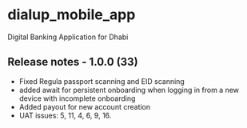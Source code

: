 # dialup_mobile_app

Digital Banking Application for Dhabi

## Release notes - 1.0.0 (33)

- Fixed Regula passport scanning and EID scanning
- added await for persistent onboarding when logging in from a new device with incomplete onboarding
- Added payout for new account creation
- UAT issues: 5, 11, 4, 6, 9, 16.
